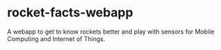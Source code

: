 # rocket-facts-webapp
A webapp to get to know rockets better and play with sensors for Mobile Computing and Internet of Things.
